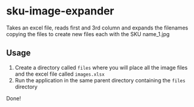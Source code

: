 # sku-image-expander
Takes an excel file, reads first and 3rd column and expands the filenames copying the files to create new files each with the SKU name_1.jpg

## Usage

1. Create a directory called `files` where you will place all the image files and the excel file called `images.xlsx`
2. Run the application in the same parent directory containing the `files` directory

Done!
